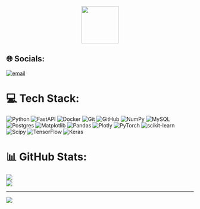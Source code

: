 <div id="header" align="center">
  <img src="https://media4.giphy.com/media/v1.Y2lkPTc5MGI3NjExajdoMW5ncWpqbG01NncyMWIxcHJ2cDZubTVvd3hraTl4Y3R0bzZkdCZlcD12MV9pbnRlcm5hbF9naWZfYnlfaWQmY3Q9Zw/26uf7WGUJLbiqIryo/giphy.gif" width="100"/>
</div>

## 🌐 Socials:
[![email](https://img.shields.io/badge/Email-D14836?logo=gmail&logoColor=white)](mailto:timofejsolovov70@gmail.com) 

# 💻 Tech Stack:
![Python](https://img.shields.io/badge/python-3670A0?style=for-the-badge&logo=python&logoColor=ffdd54) ![FastAPI](https://img.shields.io/badge/FastAPI-005571?style=for-the-badge&logo=fastapi) ![Docker](https://img.shields.io/badge/docker-%230db7ed.svg?style=for-the-badge&logo=docker&logoColor=white) ![Git](https://img.shields.io/badge/git-%23F05033.svg?style=for-the-badge&logo=git&logoColor=white) ![GitHub](https://img.shields.io/badge/github-%23121011.svg?style=for-the-badge&logo=github&logoColor=white) ![NumPy](https://img.shields.io/badge/numpy-%23013243.svg?style=for-the-badge&logo=numpy&logoColor=white) ![MySQL](https://img.shields.io/badge/mysql-4479A1.svg?style=for-the-badge&logo=mysql&logoColor=white) ![Postgres](https://img.shields.io/badge/postgres-%23316192.svg?style=for-the-badge&logo=postgresql&logoColor=white) ![Matplotlib](https://img.shields.io/badge/Matplotlib-%23ffffff.svg?style=for-the-badge&logo=Matplotlib&logoColor=black) ![Pandas](https://img.shields.io/badge/pandas-%23150458.svg?style=for-the-badge&logo=pandas&logoColor=white) ![Plotly](https://img.shields.io/badge/Plotly-%233F4F75.svg?style=for-the-badge&logo=plotly&logoColor=white) ![PyTorch](https://img.shields.io/badge/PyTorch-%23EE4C2C.svg?style=for-the-badge&logo=PyTorch&logoColor=white) ![scikit-learn](https://img.shields.io/badge/scikit--learn-%23F7931E.svg?style=for-the-badge&logo=scikit-learn&logoColor=white) ![Scipy](https://img.shields.io/badge/SciPy-%230C55A5.svg?style=for-the-badge&logo=scipy&logoColor=%white) ![TensorFlow](https://img.shields.io/badge/TensorFlow-%23FF6F00.svg?style=for-the-badge&logo=TensorFlow&logoColor=white) ![Keras](https://img.shields.io/badge/Keras-%23D00000.svg?style=for-the-badge&logo=Keras&logoColor=white)
# 📊 GitHub Stats:

![](https://nirzak-streak-stats.vercel.app/?user=piSINUS&theme=dark&hide_border=false)<br/>
![](https://github-readme-stats.vercel.app/api/top-langs/?username=piSINUS&theme=dark&hide_border=false&include_all_commits=false&count_private=false&layout=compact)

---
[![](https://visitcount.itsvg.in/api?id=piSINUS&icon=0&color=0)](https://visitcount.itsvg.in)

<!-- Proudly created with GPRM ( https://gprm.itsvg.in ) -->
